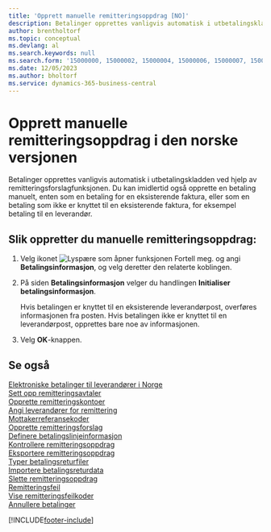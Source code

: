 ```yaml
---
title: 'Opprett manuelle remitteringsoppdrag [NO]'
description: Betalinger opprettes vanligvis automatisk i utbetalingskladden ved hjelp av remitteringsforslagfunksjonen i den norske versjonen av Business Central.
author: brentholtorf
ms.topic: conceptual
ms.devlang: al
ms.search.keywords: null
ms.search.form: '15000000, 15000002, 15000004, 15000006, 15000007, 15000010'
ms.date: 12/05/2023
ms.author: bholtorf
ms.service: dynamics-365-business-central
---
```

# <a name="create-manual-remittance-payments-in-the-norwegian-version"></a>Opprett manuelle remitteringsoppdrag i den norske versjonen

Betalinger opprettes vanligvis automatisk i utbetalingskladden ved hjelp av remitteringsforslagfunksjonen. Du kan imidlertid også opprette en betaling manuelt, enten som en betaling for en eksisterende faktura, eller som en betaling som ikke er knyttet til en eksisterende faktura, for eksempel betaling til en leverandør.  

## <a name="to-create-a-manual-remittance-payment"></a>Slik oppretter du manuelle remitteringsoppdrag:

1. Velg ikonet ![Lyspære som åpner funksjonen Fortell meg.](../../media/ui-search/search_small.png "Fortell hva du vil gjøre") og angi **Betalingsinformasjon**, og velg deretter den relaterte koblingen.  
2. På siden **Betalingsinformasjon** velger du handlingen **Initialiser betalingsinformasjon**.  

    Hvis betalingen er knyttet til en eksisterende leverandørpost, overføres informasjonen fra posten. Hvis betalingen ikke er knyttet til en leverandørpost, opprettes bare noe av informasjonen.  

3. Velg **OK**-knappen.  

## <a name="see-also"></a>Se også

 [Elektroniske betalinger til leverandører i Norge](electronic-payments-to-vendors-in-norway.md)   
 [Sett opp remitteringsavtaler](how-to-set-up-remittance-agreements.md)   
 [Opprette remitteringskontoer](how-to-create-remittance-accounts.md)   
 [Angi leverandører for remittering](how-to-set-up-vendors-for-remittance.md)   
 [Mottakerreferansekoder](recipient-reference-codes.md)   
 [Opprette remitteringsforslag](how-to-create-remittance-suggestions.md)   
 [Definere betalingslinjeinformasjon](how-to-set-up-payment-line-information.md)   
 [Kontrollere remitteringsoppdrag](how-to-test-remittance-payments.md)   
 [Eksportere remitteringsoppdrag](how-to-export-remittance-payments.md)   
 [Typer betalingsreturfiler](types-of-payment-returns-files.md)   
 [Importere betalingsreturdata](how-to-import-payment-return-data.md)   
 [Slette remitteringsoppdrag](how-to-delete-remittance-payment-orders.md)   
 [Remitteringsfeil](remittance-errors.md)   
 [Vise remitteringsfeilkoder](how-to-view-remittance-error-codes.md)   
 [Annullere betalinger](how-to-cancel-payments.md)


[!INCLUDE[footer-include](../../includes/footer-banner.md)]
